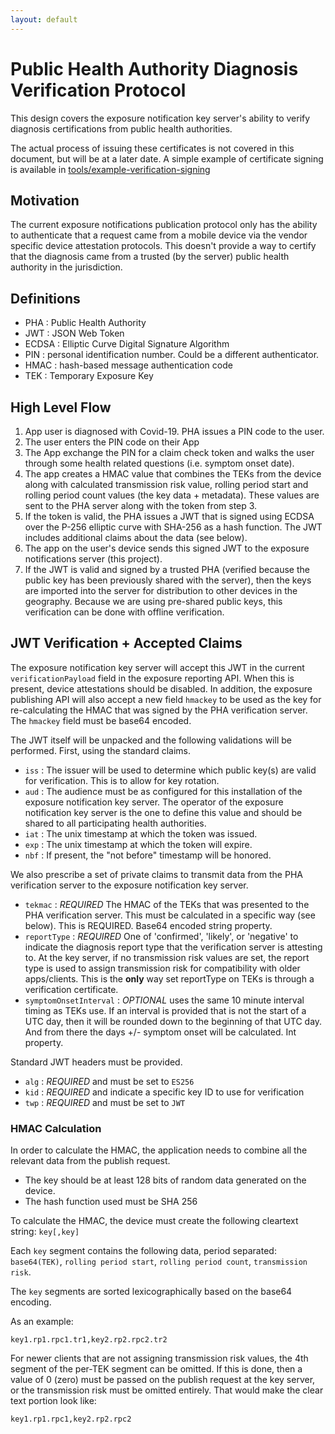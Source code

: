 ```yaml
---
layout: default
---
```

# Public Health Authority Diagnosis Verification Protocol

This design covers the exposure notification key server's ability to verify
diagnosis certifications from public health authorities.

The actual process of issuing these certificates is not covered in this
document, but will be at a later date. A simple example of certificate signing
is available in [tools/example-verification-signing](https://github.com/google/exposure-notifications-server/tree/main/tools/example-verification-signing)

## Motivation

The current exposure notifications publication protocol only has the ability
to authenticate that a request came from a mobile device via the vendor
specific device attestation protocols. This doesn't provide a way
to certify that the diagnosis came from a trusted (by the server) public
health authority in the jurisdiction.

## Definitions

* PHA : Public Health Authority
* JWT : JSON Web Token
* ECDSA : Elliptic Curve Digital Signature Algorithm
* PIN : personal identification number. Could be a different authenticator.
* HMAC : hash-based message authentication code
* TEK : Temporary Exposure Key

## High Level Flow

1. App user is diagnosed with Covid-19. PHA issues a PIN code to the user.
2. The user enters the PIN code on their App
3. The App exchange the PIN for a claim check token and walks the user through
   some health related questions (i.e. symptom onset date).
4. The app creates a HMAC value that combines the TEKs from the device along
   with calculated transmission risk value, rolling period start and rolling
	 period count values (the key data + metadata).
	 These values are sent to the PHA server along with the token from step 3.
5. If the token is valid, the PHA issues a JWT that is signed using ECDSA over
   the P-256 elliptic curve with SHA-256 as a hash function. The JWT includes
   additional claims about the data (see below).
6. The app on the user's device sends this signed JWT to the exposure
   notifications server (this project).
7. If the JWT is valid and signed by a trusted PHA (verified because the public
	 key has been previously shared with the server), then the keys are imported
	 into the server for distribution to other devices in the geography. Because
   we are using pre-shared public keys, this verification can be done with
   offline verification.

## JWT Verification + Accepted Claims

The exposure notification key server will accept this JWT in the current
`verificationPayload` field in the exposure reporting API. When this is present,
device attestations should be disabled. In addition, the exposure publishing
API will also accept a new field `hmackey` to be used as the key for
re-calculating the HMAC that was signed by the PHA verification server. The
`hmackey` field must be base64 encoded.

The JWT itself will be unpacked and the following validations will be performed.
First, using the standard claims.

* `iss` : The issuer will be used to determine which public key(s) are valid for
verification. This is to allow for key rotation.
* `aud` : The audience must be as configured for this installation of the
exposure notification key server. The operator of the exposure notification key server
is the one to define this value and should be shared to all participating health
authorities.
* `iat` : The unix timestamp at which the token was issued.
* `exp` : The unix timestamp at which the token will expire.
* `nbf` : If present, the "not before" timestamp will be honored.

We also prescribe a set of private claims to transmit data from the PHA
verification server to the exposure notification key server.

* `tekmac` : _REQUIRED_ The HMAC of the TEKs that was presented to the PHA verification
server. This must be calculated in a specific way (see below). This is REQUIRED.
Base64 encoded string property.
* `reportType` : _REQUIRED_ One of 'confirmed', 'likely', or 'negative' to indicate the
  diagnosis report type that the verification server is attesting to. At the key
  server, if no transmission risk values are set, the report type is used to
  assign transmission risk for compatibility with older apps/clients.
  This is the __only__ way set reportType on TEKs is through a verification certificate.
* `symptomOnsetInterval` : _OPTIONAL_ uses the same 10 minute interval timing as TEKs use. If an interval is provided that is not the start of a UTC day, then it will be rounded down to the beginning of that UTC day. And from there the days +/- symptom onset will be calculated. Int property.

Standard JWT headers must be provided.

* `alg` : _REQUIRED_ and must be set to `ES256`
* `kid` : _REQUIRED_ and indicate a specific key ID to use for verification
* `twp` : _REQUIRED_ and must be set to `JWT`

### HMAC Calculation

In order to calculate the HMAC, the application needs to combine all the
relevant data from the publish request.

* The key should be at least 128 bits of random data generated on the device.
* The hash function used must be SHA 256

To calculate the HMAC, the device must create the following cleartext string:
`key[,key]`

Each `key` segment contains the following data, period separated: `base64(TEK)`,
`rolling period start`, `rolling period count`, `transmission risk`.

The `key` segments are sorted lexicographically based on the base64 encoding.

As an example:

```
key1.rp1.rpc1.tr1,key2.rp2.rpc2.tr2
```

For newer clients that are not assigning transmission risk values, the 4th
segment of the per-TEK segment can be omitted. If this is done, then a value
of 0 (zero) must be passed on the publish request at the key server, or the
transmission risk must be omitted entirely. That would make the clear text
portion look like:

```
key1.rp1.rpc1,key2.rp2.rpc2
```